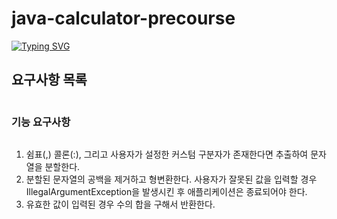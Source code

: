 # java-calculator-precourse

[![Typing SVG](https://readme-typing-svg.demolab.com?font=Alkatra&weight=500&size=45&duration=3500&pause=3&color=6994CDEE&center=false&vCenter=false&multiline=true&repeat=true&width=1000&height=100&lines=hanmh319👋)](https://git.io/typing-svg)

## 요구사항 목록

<div style="display:flex; flex-direction:column; align-items:flex-start;">

### 기능 요구사항

1. 쉼표(,) 콜론(:), 그리고 사용자가 설정한 커스텀 구분자가 존재한다면 추출하여 문자열을 분할한다.
2. 분할된 문자열의 공백을 제거하고 형변환한다. 사용자가 잘못된 값을 입력할 경우 IllegalArgumentException을 발생시킨 후 애플리케이션은 종료되어야 한다.
3. 유효한 값이 입력된 경우 수의 합을 구해서 반환한다.